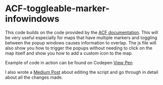 # ACF-toggleable-marker-infowindows

This code builds on the code provided by the [ACF documentation](https://www.advancedcustomfields.com/resources/google-map/). This will be very useful especially for maps that have multiple markers and toggling between the popup windows causes information to overlap. The js file will also show you how to trigger the popups without needing to click on the map itself and show you how to add a custom icon to the map.  

Example of code in action can be found on Codepen [View Pen](https://codepen.io/aj372/pen/MvKgvz)

I also wrote a [Medium Post](https://medium.com/@hurricane.interactive/acf-multiple-map-markers-with-toggleable-infowindow-popups-efb296d0f529) about editing the script and go through in detail about all the changes made.
